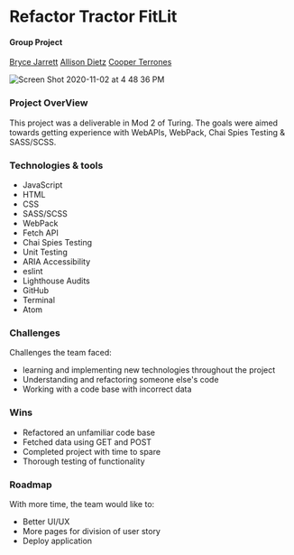# Refactor Tractor FitLit
#### Group Project
[Bryce Jarrett](https://github.com/brycemara)
[Allison Dietz](https://github.com/dietza)
[Cooper Terrones](https://github.com/coopterrones)

![Screen Shot 2020-11-02 at 4 48 36 PM](https://user-images.githubusercontent.com/68242949/97928967-ba398e00-1d2d-11eb-9ec3-4a2c9a88dbc0.png)

### Project OverView
This project was a deliverable in Mod 2 of Turing. The goals were aimed towards getting experience with WebAPIs, WebPack, Chai Spies Testing & SASS/SCSS.


### Technologies & tools
- JavaScript
- HTML
- CSS
- SASS/SCSS
- WebPack
- Fetch API
- Chai Spies Testing
- Unit Testing
- ARIA Accessibility
- eslint
- Lighthouse Audits
- GitHub
- Terminal
- Atom


### Challenges
Challenges the team faced:
 - learning and implementing new technologies throughout the project
 - Understanding and refactoring someone else's code
 - Working with a code base with incorrect data


### Wins
- Refactored an unfamiliar code base
- Fetched data using GET and POST
- Completed project with time to spare
- Thorough testing of functionality
 


### Roadmap
With more time, the team would like to:
- Better UI/UX
- More pages for division of user story
- Deploy application
